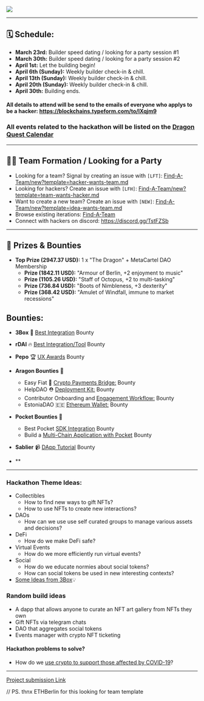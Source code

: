 ![](https://i.imgur.com/sFnh2Wy.png)

---

## 🗓 Schedule:
- **March 23rd:** Builder speed dating / looking for a party session #1
- **March 30th:** Builder speed dating / looking for a party session #2
- **April 1st:** Let the building begin! 
- **April 6th (Sunday):** Weekly builder check-in & chill.
- **April 13th (Sunday):** Weekly builder check-in & chill.
- **April 20th (Sunday):** Weekly builder check-in & chill.
- **April 30th:** Building ends.

#### All details to attend will be send to the emails of everyone who applys to be a hacker: https://blockchains.typeform.com/to/lXqjm9

### All events related to the hackathon will be listed on the [Dragon Quest Calendar](https://calendar.google.com/calendar?cid=Y3FtdTZwOGs3YmRudmdxNm5zaG80aHJ2aThAZ3JvdXAuY2FsZW5kYXIuZ29vZ2xlLmNvbQ) 

---

## 🧙‍♂️ Team Formation / Looking for a Party 

-   Looking for a team? Signal by creating an issue with `[LFT]`: [Find-A-Team/new?template=hacker-wants-team.md](https://github.com/metacartel/dragon-quest/issues/new?template=hacker-wants-team.md)
-   Looking for hackers? Create an issue with `[LFH]`: [Find-A-Team/new?template=team-wants-hacker.md](https://github.com/metacartel/dragon-quest/issues/new?template=team-wants-hacker.md)
-   Want to create a new team? Create an issue with `[NEW]`: [Find-A-Team/new?template=idea-wants-team.md](https://github.com/metacartel/dragon-quest/issues/new?template=idea-wants-team.md)
-   Browse existing iterations: [Find-A-Team](https://github.com/metacartel/dragon-quest/issues)
-   Connect with hackers on discord: https://discord.gg/TstFZSb

---

## 🐉 Prizes & Bounties

- **Top Prize (2947.37 USD):** 1 x "The Dragon" + MetaCartel DAO Membership
    - **Prize (1842.11 USD):** "Armour of Berlin, +2 enjoyment to music"
    - **Prize (1105.26 USD):** "Staff of Octopus, +2 to multi-tasking" 
    - **Prize (736.84 USD):** "Boots of Nimbleness, +3 dexterity" 
    - **Prize (368.42 USD):** "Amulet of Windfall, immune to market recessions" 

## Bounties: 

- **3Box** :tada: [Best Integration](https://explorer.bounties.network/bounty/3920) Bounty
- **rDAI** :fire: [Best Integration/Tool](https://explorer.bounties.network/bounty/3921) Bounty
- **Pepo** 🏆 [UX Awards](https://explorer.bounties.network/bounty/3922) Bounty

- **Aragon Bounties** 🦅
    - Easy Fiat :bridge_at_night: [Crypto Payments Bridge:](https://explorer.bounties.network/bounty/3925) Bounty
    - HelpDAO ⛑ [Deployment Kit:](https://explorer.bounties.network/bounty/3926) Bounty
    - Contributor Onboarding and [Engagement Workflow:](https://explorer.bounties.network/bounty/3928) Bounty
    - EstoniaDAO 🇪🇪 [Ethereum Wallet:](https://explorer.bounties.network/bounty/3930) Bounty
- **Pocket Bounties** 👖
    - Best Pocket [SDK Integration](https://explorer.bounties.network/bounty/3932) Bounty
    - Build a [Multi-Chain Application with Pocket](https://explorer.bounties.network/bounty/3933) Bounty
- **Sablier** 📹 [DApp Tutorial](https://explorer.bounties.network/bounty/3927) Bounty
- **

---

### Hackathon Theme Ideas:
- Collectibles
    - How to find new ways to gift NFTs?
    - How to use NFTs to create new interactions?
- DAOs
    - How can we use use self curated groups to manage various assets and decisions?
- DeFi
    - How do we make DeFi safe?
- Virtual Events
    - How do we more efficiently run virtual events?
- Social
    - How do we educate normies about social tokens?
    - How can social tokens be used in new interesting contexts?
- [Some Ideas from 3Box](https://medium.com/3box/what-you-can-build-with-3box-216bcef0a71c)💡

### Random build ideas

- A dapp that allows anyone to curate an NFT art gallery from NFTs they own
- Gift NFTs via telegram chats
- DAO that aggregates social tokens
- Events manager with crypto NFT ticketing

#### Hackathon problems to solve?
- How do we [use crypto to support those affected by COVID-19](https://discord.gg/UKwrBQV)?

---

[Project submission Link](https://github.com/metacartel/submissions/issues/1)

// PS. thnx ETHBerlin for this looking for team template
